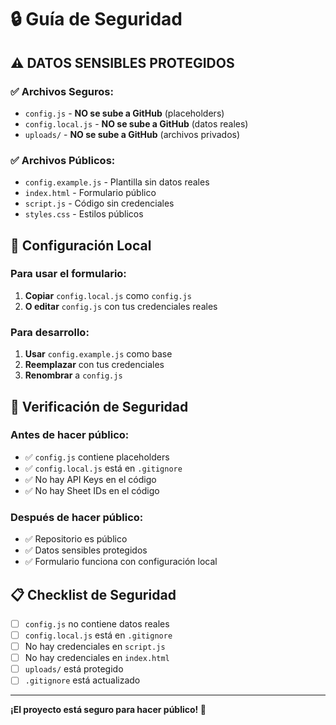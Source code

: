 # 🔒 Guía de Seguridad

## ⚠️ **DATOS SENSIBLES PROTEGIDOS**

### **✅ Archivos Seguros:**
- `config.js` - **NO se sube a GitHub** (placeholders)
- `config.local.js` - **NO se sube a GitHub** (datos reales)
- `uploads/` - **NO se sube a GitHub** (archivos privados)

### **✅ Archivos Públicos:**
- `config.example.js` - Plantilla sin datos reales
- `index.html` - Formulario público
- `script.js` - Código sin credenciales
- `styles.css` - Estilos públicos

## 🔧 **Configuración Local**

### **Para usar el formulario:**
1. **Copiar** `config.local.js` como `config.js`
2. **O editar** `config.js` con tus credenciales reales

### **Para desarrollo:**
1. **Usar** `config.example.js` como base
2. **Reemplazar** con tus credenciales
3. **Renombrar** a `config.js`

## 🚨 **Verificación de Seguridad**

### **Antes de hacer público:**
- ✅ `config.js` contiene placeholders
- ✅ `config.local.js` está en `.gitignore`
- ✅ No hay API Keys en el código
- ✅ No hay Sheet IDs en el código

### **Después de hacer público:**
- ✅ Repositorio es público
- ✅ Datos sensibles protegidos
- ✅ Formulario funciona con configuración local

## 📋 **Checklist de Seguridad**

- [ ] `config.js` no contiene datos reales
- [ ] `config.local.js` está en `.gitignore`
- [ ] No hay credenciales en `script.js`
- [ ] No hay credenciales en `index.html`
- [ ] `uploads/` está protegido
- [ ] `.gitignore` está actualizado

---

**¡El proyecto está seguro para hacer público! 🎉** 